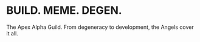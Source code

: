 # BUILD. MEME. DEGEN.

The Apex Alpha Guild. From degeneracy to development, the Angels cover it all.